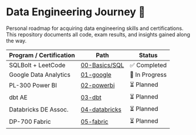 # Data Engineering Journey 🚀

Personal roadmap for acquiring data engineering skills and certifications. This repository documents all code, exam results, and insights gained along the way.

| Program / Certification | Path | Status |
|-------------------------|------|--------|
| SQLBolt + LeetCode | [00-Basics/SQL](00-Basics/SQL) | ✅ Completed |
| Google Data Analytics | [01-google](01-google) | 🚧 In Progress |
| PL-300 Power BI | [02-powerbi](02-powerbi) | ⏳ Planned |
| dbt AE | [03-dbt](03-dbt) | ⏳ Planned |
| Databricks DE Assoc. | [04-databricks](04-databricks) | ⏳ Planned |
| DP-700 Fabric | [05-fabric](05-fabric) | ⏳ Planned |

